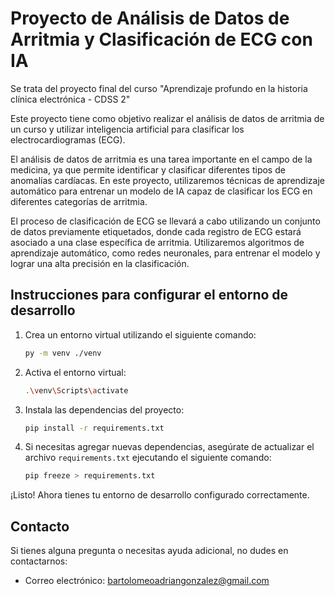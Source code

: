 # Proyecto de Análisis de Datos de Arritmia y Clasificación de ECG con IA

Se trata del proyecto final del curso "Aprendizaje profundo en la historia clínica electrónica - CDSS 2"

Este proyecto tiene como objetivo realizar el análisis de datos de arritmia de un curso y utilizar inteligencia artificial para clasificar los electrocardiogramas (ECG).

El análisis de datos de arritmia es una tarea importante en el campo de la medicina, ya que permite identificar y clasificar diferentes tipos de anomalías cardíacas. En este proyecto, utilizaremos técnicas de aprendizaje automático para entrenar un modelo de IA capaz de clasificar los ECG en diferentes categorías de arritmia.

El proceso de clasificación de ECG se llevará a cabo utilizando un conjunto de datos previamente etiquetados, donde cada registro de ECG estará asociado a una clase específica de arritmia. Utilizaremos algoritmos de aprendizaje automático, como redes neuronales, para entrenar el modelo y lograr una alta precisión en la clasificación.

## Instrucciones para configurar el entorno de desarrollo

1. Crea un entorno virtual utilizando el siguiente comando:

   ```bash
   py -m venv ./venv
   ```

2. Activa el entorno virtual:

   ```bash
   .\venv\Scripts\activate
   ```

3. Instala las dependencias del proyecto:

   ```bash
   pip install -r requirements.txt
   ```

4. Si necesitas agregar nuevas dependencias, asegúrate de actualizar el archivo `requirements.txt` ejecutando el siguiente comando:
   ```bash
   pip freeze > requirements.txt
   ```

¡Listo! Ahora tienes tu entorno de desarrollo configurado correctamente.

## Contacto

Si tienes alguna pregunta o necesitas ayuda adicional, no dudes en contactarnos:

- Correo electrónico: bartolomeoadriangonzalez@gmail.com
